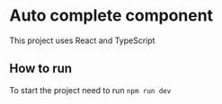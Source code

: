 # Auto complete component

This project uses React and TypeScript

## How to run

To start the project need to run `npm run dev`
